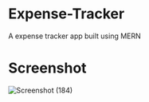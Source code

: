 # Expense-Tracker

A expense tracker app built using MERN

# Screenshot

![Screenshot (184)](https://user-images.githubusercontent.com/44740658/88882551-dbcb3b00-d24f-11ea-849b-71d95b48b737.png)

